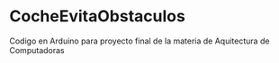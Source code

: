 # CocheEvitaObstaculos
Codigo en Arduino para proyecto final de la materia de Aquitectura de Computadoras
